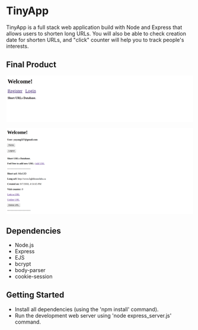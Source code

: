 # TinyApp

TinyApp is a full stack web application build with Node and Express that allows users to shorten long URLs.
You will also be able to check creation date for shorten URLs, and "click" counter will help you to track people's interests.

## Final Product

!["screenshot description"](https://github.com/nicholasyyu/TinyApp/blob/master/docs/home.png?raw=true)

!["screenshot description"](https://github.com/nicholasyyu/TinyApp/blob/master/docs/user-home3.png?raw=true)

## Dependencies

- Node.js
- Express
- EJS
- bcrypt
- body-parser
- cookie-session

## Getting Started

- Install all dependencies (using the 'npm install' command).
- Run the development web server using 'node express_server.js' command.
